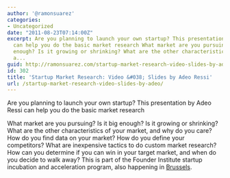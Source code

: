 ```yaml
---
author: '@ramonsuarez'
categories:
- Uncategorized
date: "2011-08-23T07:14:00Z"
excerpt: Are you planning to launch your own startup? This presentation by Adeo Ressi
  can help you do the basic market research What market are you pursuing? Is it big
  enough? Is it growing or shrinking? What are the other characteristics of your market,
  a...
guid: http://ramonsuarez.com/startup-market-research-video-slides-by-adeo
id: 302
title: 'Startup Market Research: Video &#038; Slides by Adeo Ressi'
url: /startup-market-research-video-slides-by-adeo/
---
```


Are you planning to launch your own startup? This presentation by Adeo Ressi can help you do the basic market research

What market are you pursuing? Is it big enough? Is it growing or shrinking? What are the other characteristics of your market, and why do you care? How do you find data on your market? How do you define your competitors? What are inexpensive tactics to do custom market research? How can you determine if you can win in your target market, and when do you decide to walk away? This is part of the Founder Institute startup incubation and acceleration program, also happening in [Brussels](http://www.founderinstitute.com/courses/639).